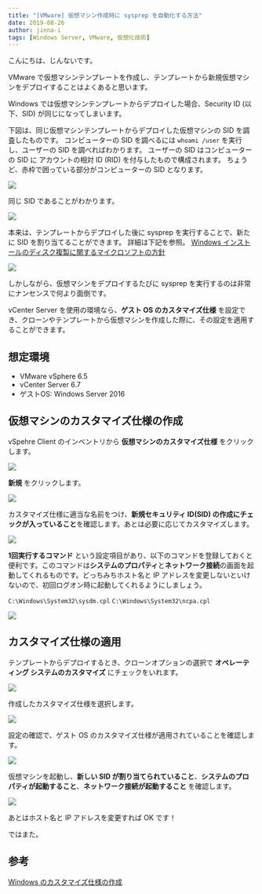 ```yaml
---
title: "[VMware] 仮想マシン作成時に sysprep を自動化する方法"
date: 2019-08-26
author: jinna-i
tags: [Windows Server, VMware, 仮想化技術]
---
```


こんにちは、じんないです。

VMware で仮想マシンテンプレートを作成し、テンプレートから新規仮想マシンをデプロイすることはよくあると思います。

Windows では仮想マシンテンプレートからデプロイした場合、Security ID (以下、SID) が同じになってしまいます。

下図は、同じ仮想マシンテンプレートからデプロイした仮想マシンの SID を調査したものです。
コンピューターの SID を調べるには `whoami /user` を実行し、ユーザーの SID を調べればわかります。
ユーザーの SID はコンピューターの SID に アカウントの相対 ID (RID) を付与したもので構成されます。
ちょうど、赤枠で囲っている部分がコンピューターの SID となります。

![](images/how-to-automate-sysprep-when-creating-virtual-machines-with-vmware-1.png)

同じ SID であることがわかります。

![](images/how-to-automate-sysprep-when-creating-virtual-machines-with-vmware-2.png)

本来は、テンプレートからデプロイした後に sysprep を実行することで、新たに SID を割り当てることができます。
詳細は下記を参照。
[Windows インストールのディスク複製に関するマイクロソフトの方針](https://support.microsoft.com/ja-jp/help/314828/the-microsoft-policy-for-disk-duplication-of-windows-installations)

![](images/how-to-automate-sysprep-when-creating-virtual-machines-with-vmware-3.png)

しかしながら、仮想マシンをデプロイするたびに sysprep を実行するのは非常にナンセンスで何より面倒です。

vCenter Server を使用の環境なら、**ゲスト OS のカスタマイズ仕様** を設定でき、クローンやテンプレートから仮想マシンを作成した際に、その設定を適用することができます。


## 想定環境
- VMware vSphere 6.5
- vCenter Server 6.7
- ゲストOS: Windows Server 2016

## 仮想マシンのカスタマイズ仕様の作成

vSpehre Client のインベントリから **仮想マシンのカスタマイズ仕様** をクリックします。

![](images/how-to-automate-sysprep-when-creating-virtual-machines-with-vmware-4.png)

**新規** をクリックします。

![](images/how-to-automate-sysprep-when-creating-virtual-machines-with-vmware-5.png)

カスタマイズ仕様に適当な名前をつけ、**新規セキュリティ ID(SID) の作成にチェックが入っていること**を確認します。あとは必要に応じてカスタマイズします。

![](images/how-to-automate-sysprep-when-creating-virtual-machines-with-vmware-6.png)

**1回実行するコマンド** という設定項目があり、以下のコマンドを登録しておくと便利です。このコマンドは**システムのプロパティ**と**ネットワーク接続**の画面を起動してくれるものです。どっちみちホスト名と IP アドレスを変更しないといけないので、初回ログオン時に起動してくれるようにしましょう。

`C:\Windows\System32\sysdm.cpl`
`C:\Windows\System32\ncpa.cpl`

![](images/how-to-automate-sysprep-when-creating-virtual-machines-with-vmware-7.png)

## カスタマイズ仕様の適用
テンプレートからデプロイするとき、クローンオプションの選択で **オペレーティング システムのカスタマイズ** にチェックをいれます。

![](images/how-to-automate-sysprep-when-creating-virtual-machines-with-vmware-8.png)

作成したカスタマイズ仕様を選択します。

![](images/how-to-automate-sysprep-when-creating-virtual-machines-with-vmware-9.png)

設定の確認で、ゲスト OS のカスタマイズ仕様が適用されていることを確認します。

![](images/how-to-automate-sysprep-when-creating-virtual-machines-with-vmware-10.png)

仮想マシンを起動し、**新しい SID が割り当てられていること**、**システムのプロパティが起動すること**、**ネットワーク接続が起動すること** を確認します。

![](images/how-to-automate-sysprep-when-creating-virtual-machines-with-vmware-11.png)

あとはホスト名と IP アドレスを変更すれば OK です！

ではまた。

## 参考
[Windows のカスタマイズ仕様の作成](https://docs.vmware.com/jp/VMware-vSphere/6.0/com.vmware.vsphere.vm_admin.doc/GUID-CAEB6A70-D1CF-446E-BC64-EC42CDB47117.html)
